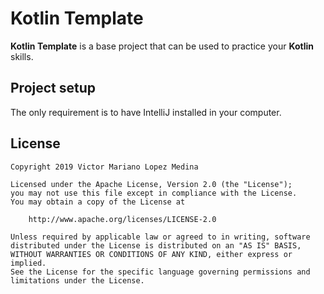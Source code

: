 # Kotlin Template

**Kotlin Template** is a base project that can be used to practice your **Kotlin** skills.

## Project setup

The only requirement is to have IntelliJ installed in your computer.

## License

    Copyright 2019 Victor Mariano Lopez Medina

    Licensed under the Apache License, Version 2.0 (the "License");
    you may not use this file except in compliance with the License.
    You may obtain a copy of the License at

        http://www.apache.org/licenses/LICENSE-2.0

    Unless required by applicable law or agreed to in writing, software
    distributed under the License is distributed on an "AS IS" BASIS,
    WITHOUT WARRANTIES OR CONDITIONS OF ANY KIND, either express or implied.
    See the License for the specific language governing permissions and
    limitations under the License.